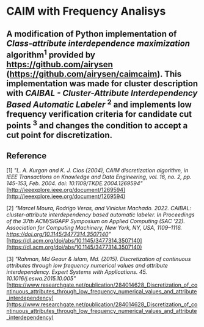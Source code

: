 CAIM with Frequency Analisys
=====

## A modification of Python implementation of *Class-attribute interdependence maximization* algorithm<sup>1</sup> provided by https://github.com/airysen (https://github.com/airysen/caimcaim). This implementation was made for cluster description with *CAIBAL - Cluster-Attribute Interdependency Based Automatic Labeler* <sup>2</sup> and implements low frequency verification criteria for candidate cut points <sup>3</sup> and changes the condition to accept a cut point for discretization.

Reference
----------
[1] *"L. A. Kurgan and K. J. Cios (2004), CAIM discretization algorithm, in IEEE Transactions on Knowledge and Data Engineering, vol. 16, no. 2, pp. 145-153, Feb. 2004. doi: 10.1109/TKDE.2004.1269594"*
[http://ieeexplore.ieee.org/document/1269594](http://ieeexplore.ieee.org/document/1269594)

[2] *"Marcel Moura, Rodrigo Veras, and Vinicius Machado. 2022. CAIBAL: cluster-attribute interdependency based automatic labeler. In Proceedings of the 37th ACM/SIGAPP Symposium on Applied Computing (SAC '22). Association for Computing Machinery, New York, NY, USA, 1109–1116. https://doi.org/10.1145/3477314.3507140"*
[https://dl.acm.org/doi/abs/10.1145/3477314.3507140](https://dl.acm.org/doi/abs/10.1145/3477314.3507140)

[3] *"Rahman, Md Geaur & Islam, Md. (2015). Discretization of continuous attributes through low frequency numerical values and attribute interdependency. Expert Systems with Applications. 45. 10.1016/j.eswa.2015.10.005"*
[https://www.researchgate.net/publication/284014628_Discretization_of_continuous_attributes_through_low_frequency_numerical_values_and_attribute_interdependency](https://www.researchgate.net/publication/284014628_Discretization_of_continuous_attributes_through_low_frequency_numerical_values_and_attribute_interdependency)
